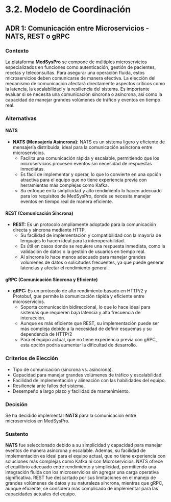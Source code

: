 # 3.2. Modelo de Coordinación

## ADR 1: Comunicación entre Microservicios - NATS, REST o gRPC

### Contexto

La plataforma **MedSysPro** se compone de múltiples microservicios especializados en funciones como autenticación, gestión de pacientes, recetas y teleconsultas. Para asegurar una operación fluida, estos microservicios deben comunicarse de manera efectiva. La elección del mecanismo de comunicación afectará directamente aspectos críticos como la latencia, la escalabilidad y la resiliencia del sistema. Es importante evaluar si se necesita una comunicación síncrona o asíncrona, así como la capacidad de manejar grandes volúmenes de tráfico y eventos en tiempo real.

### Alternativas

#### NATS

- **NATS (Mensajería Asíncrona):** NATS es un sistema ligero y eficiente de mensajería distribuida, ideal para la comunicación asíncrona entre microservicios.
  - Facilita una comunicación rápida y escalable, permitiendo que los microservicios procesen eventos sin necesidad de respuestas inmediatas.
  - Es fácil de implementar y operar, lo que lo convierte en una opción atractiva para el equipo que no tiene experiencia previa con herramientas más complejas como Kafka.
  - Su enfoque en la simplicidad y alto rendimiento lo hacen adecuado para los requisitos de MedSysPro, donde se necesita manejar eventos en tiempo real de manera eficiente.

#### REST (Comunicación Síncrona)

- **REST:** Es un protocolo ampliamente adoptado para la comunicación directa y síncrona mediante HTTP.
  - Su facilidad de implementación y compatibilidad con la mayoría de lenguajes lo hacen ideal para la interoperabilidad.
  - Es útil en casos donde se requiere una respuesta inmediata, como la validación de datos o la gestión de usuarios en tiempo real.
  - Al síncrona lo hace menos adecuado para manejar grandes volúmenes de datos o solicitudes frecuentes, ya que puede generar latencias y afectar el rendimiento general.

#### gRPC (Comunicación Síncrona y Eficiente)

- **gRPC:** Es un protocolo de alto rendimiento basado en HTTP/2 y Protobuf, que permite la comunicación rápida y eficiente entre microservicios.
  - Soporta comunicación bidireccional, lo que lo hace ideal para sistemas que requieren baja latencia y alta frecuencia de interacción.
  - Aunque es más eficiente que REST, su implementación puede ser más compleja debido a la necesidad de definir esquemas y su dependencia de HTTP/2
  - Para el equipo actual, que no tiene experiencia previa con gRPC, esta opción podría aumentar la dificultad de desarrollo.

### Criterios de Elección

- Tipo de comunicación (síncrona vs. asíncrona).
- Capacidad para manejar grandes volúmenes de tráfico y escalabilidad.
- Facilidad de implementación y alineación con las habilidades del equipo.
- Resiliencia ante fallos del sistema.
- Desempeño a largo plazo y facilidad de mantenimiento.

### Decisión

Se ha decidido implementar **NATS** para la comunicación entre microservicios en MedSysPro.

### Sustento

**NATS** fue seleccionado debido a su simplicidad y capacidad para manejar eventos de manera asíncrona y escalable. Además, su facilidad de implementación es ideal para el equipo actual, que no tiene experiencia con soluciones más complejas como Kafka ni con Microservicios. NATS ofrece el equilibrio adecuado entre rendimiento y simplicidad, permitiendo una integración fluida con los microservicios sin agregar una carga operativa significativa. REST fue descartado por sus limitaciones en el manejo de grandes volúmenes de datos y su naturaleza síncrona, mientras que gRPC, aunque eficiente, se considera más complicado de implementar para las capacidades actuales del equipo.
